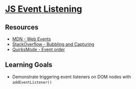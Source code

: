 # [JS Event Listening](https://learn.co/tracks/online-software-engineering-structured/front-end-web-programming/recognizing-javascript-events/javascript-event-listening)

## Resources

- [MDN - Web Events](https://developer.mozilla.org/en-US/docs/Web/Events)
- [StackOverflow - Bubbling and Capturing][stackoverflow]
- [QuirksMode - Event order][quirks]

[stackoverflow]: http://stackoverflow.com/questions/4616694/what-is-event-bubbling-and-capturing
[quirks]: http://www.quirksmode.org/js/events_order.html

## Learning Goals

- Demonstrate triggering event listeners on DOM nodes with `addEventListener()`


